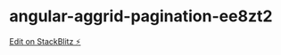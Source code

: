 # angular-aggrid-pagination-ee8zt2

[Edit on StackBlitz ⚡️](https://stackblitz.com/edit/angular-aggrid-pagination-ee8zt2)